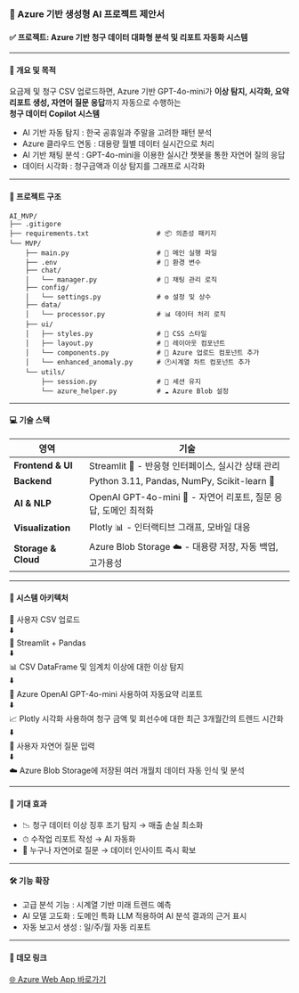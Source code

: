 ### 📘 Azure 기반 생성형 AI 프로젝트 제안서

#### ✅ 프로젝트: Azure 기반 청구 데이터 대화형 분석 및 리포트 자동화 시스템

---

#### 📌 개요 및 목적

요금제 및 청구 CSV 업로드하면, 
Azure 기반 GPT-4o-mini가 **이상 탐지, 시각화, 요약 리포트 생성, 자연어 질문 응답**까지 자동으로 수행하는  
**청구 데이터 Copilot 시스템**

- AI 기반 자동 탐지 : 한국 공휴일과 주말을 고려한 패턴 분석
- Azure 클라우드 연동 : 대용량 월별 데이터 실시간으로 처리
- AI 기반 채팅 분석 :  GPT-4o-mini을 이용한 실시간 챗봇을 통한 자연어 질의 응답 
- 데이터 시각화 : 청구금액과 이상 탐지를 그래프로 시각화

---

#### 📁 프로젝트 구조

```
AI_MVP/
├── .gitigore               
├── requirements.txt                 # 📦 의존성 패키지
└── MVP/
    ├── main.py                      # 🎯 메인 실행 파일
    ├── .env                         # 🔐 환경 변수
    ├── chat/
    │   └── manager.py               # 💬 채팅 관리 로직 
    ├── config/
    │   └── settings.py              # ⚙️ 설정 및 상수
    ├── data/
    │   └── processor.py             # 📊 데이터 처리 로직
    ├── ui/
    │   ├── styles.py                # 🎨 CSS 스타일
    │   ├── layout.py                # 📐 레이아웃 컴포넌트
    │   └── components.py            # 🧩 Azure 업로드 컴포넌트 추가
    │   └── enhanced_anomaly.py      # 🕐시계열 차트 컴포넌트 추가
    └── utils/
        ├── session.py               # 🔄 세션 유지
        └── azure_helper.py          # ☁️ Azure Blob 설정

```

---

#### 💻 기술 스택

| 영역             | 기술                                                         |
|------------------|--------------------------------------------------------------|
| **Frontend & UI**    | Streamlit 🎨 - 반응형 인터페이스, 실시간 상태 관리             |
| **Backend**          | Python 3.11, Pandas, NumPy, Scikit-learn 🐍              |
| **AI & NLP**         | OpenAI GPT-4o-mini 🤖 - 자연어 리포트, 질문 응답, 도메인 최적화     |
| **Visualization**    | Plotly 📊 - 인터랙티브 그래프, 모바일 대응             |
| **Storage & Cloud**  | Azure Blob Storage ☁️ - 대용량 저장, 자동 백업, 고가용성       |

---

#### 🧩 시스템 아키텍처

📂 사용자 CSV 업로드  
⬇️  
🐍 Streamlit + Pandas  
⬇️  
📊 CSV DataFrame 및 임계치 이상에 대한 이상 탐지  
⬇️  
🧠 Azure OpenAI GPT-4o-mini 사용하여 자동요약 리포트  
⬇️  
📈 Plotly 시각화 사용하여 청구 금액 및 회선수에 대한 최근 3개월간의 트렌드 시간화  
⬇️  
💬 사용자 자연어 질문 입력    
⬇️  
☁️ Azure Blob Storage에 저장된 여러 개월치 데이터 자동 인식 및 분석  

---

#### 🎯 기대 효과

- 📉 청구 데이터 이상 징후 조기 탐지 → 매출 손실 최소화
- ⏱ 수작업 리포트 작성 → AI 자동화 
- 💬 누구나 자연어로 질문 → 데이터 인사이트 즉시 확보

---

#### 🛠 기능 확장

- 고급 분석 기능 : 시계열 기반 미래 트렌드 예측
- AI 모델 고도화 : 도메인 특화 LLM 적용하여 AI 분석 결과의 근거 표시
- 자동 보고서 생성 : 일/주/월 자동 리포트

---
#### 🔗 데모 링크

[🌐 Azure Web App 바로가기](https://ktds16web001-e9gfddfybqd5h9b7.centralus-01.azurewebsites.net/)

